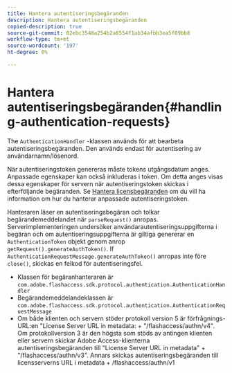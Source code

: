 ```yaml
---
title: Hantera autentiseringsbegäranden
description: Hantera autentiseringsbegäranden
copied-description: true
source-git-commit: 02ebc3548a254b2a6554f1ab34afbb3ea5f09bb8
workflow-type: tm+mt
source-wordcount: '197'
ht-degree: 0%

---
```


# Hantera autentiseringsbegäranden{#handling-authentication-requests}

The `AuthenticationHandler` -klassen används för att bearbeta autentiseringsbegäranden. Den används endast för autentisering av användarnamn/lösenord.

När autentiseringstoken genereras måste tokens utgångsdatum anges. Anpassade egenskaper kan också inkluderas i token. Om detta anges visas dessa egenskaper för servern när autentiseringstoken skickas i efterföljande begäranden. Se [Hantera licensbegäranden](../../aaxs-protecting-content/content-implementing-the-license-server/content-handling-license-reqs/content-handling-license-reqs.md) om du vill ha information om hur du hanterar anpassade autentiseringstoken.

Hanteraren läser en autentiseringsbegäran och tolkar begärandemeddelandet när `parseRequest()` anropas. Serverimplementeringen undersöker användarautentiseringsuppgifterna i begäran och om autentiseringsuppgifterna är giltiga genererar en `AuthenticationToken` objekt genom anrop `getRequest().generateAuthToken()`. If `AuthenticationRequestMessage.generateAuthToken()` anropas inte före `close()`, skickas en felkod för autentiseringsfel.

* Klassen för begäranhanteraren är `com.adobe.flashaccess.sdk.protocol.authentication.AuthenticationHandler`
* Begärandemeddelandeklassen är `com.adobe.flashaccess.sdk.protocol.authentication.AuthenticationRequestMessage`
* Om både klienten och servern stöder protokoll version 5 är förfrågnings-URL:en &quot;License Server URL in metadata: + &quot;/flashaccess/authn/v4&quot;. Om protokollversion 3 är den högsta som stöds av antingen klienten eller servern skickar Adobe Access-klienterna autentiseringsbegäranden till &quot;License Server URL in metadata&quot; + &quot;/flashaccess/authn/v3&quot;. Annars skickas autentiseringsbegäranden till licensserverns URL i metadata + /flashaccess/authn/v1
